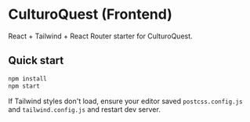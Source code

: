 # CulturoQuest (Frontend)
React + Tailwind + React Router starter for CulturoQuest.

## Quick start
```bash
npm install
npm start
```

If Tailwind styles don't load, ensure your editor saved `postcss.config.js` and `tailwind.config.js` and restart dev server.
